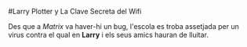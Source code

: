 #Larry Plotter y La Clave Secreta del Wifi

Des que a *Matrix* va haver-hi un bug, l'escola es troba assetjada per un virus
contra el qual en **Larry** i els seus amics hauran de lluitar.